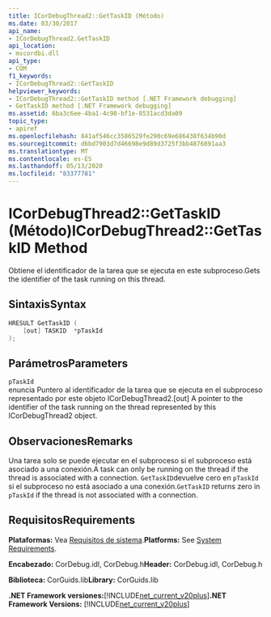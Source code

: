 ```yaml
---
title: ICorDebugThread2::GetTaskID (Método)
ms.date: 03/30/2017
api_name:
- ICorDebugThread2.GetTaskID
api_location:
- mscordbi.dll
api_type:
- COM
f1_keywords:
- ICorDebugThread2::GetTaskID
helpviewer_keywords:
- ICorDebugThread2::GetTaskID method [.NET Framework debugging]
- GetTaskID method [.NET Framework debugging]
ms.assetid: 6ba3c6ee-4ba1-4c98-bf1e-8531acd3da09
topic_type:
- apiref
ms.openlocfilehash: 841af546cc3586529fe290c69e686438f634b90d
ms.sourcegitcommit: d6bd7903d7d46698e9d89d3725f3bb4876891aa3
ms.translationtype: MT
ms.contentlocale: es-ES
ms.lasthandoff: 05/13/2020
ms.locfileid: "83377781"
---
```

# <a name="icordebugthread2gettaskid-method"></a><span data-ttu-id="1b1a5-102">ICorDebugThread2::GetTaskID (Método)</span><span class="sxs-lookup"><span data-stu-id="1b1a5-102">ICorDebugThread2::GetTaskID Method</span></span>
<span data-ttu-id="1b1a5-103">Obtiene el identificador de la tarea que se ejecuta en este subproceso.</span><span class="sxs-lookup"><span data-stu-id="1b1a5-103">Gets the identifier of the task running on this thread.</span></span>  
  
## <a name="syntax"></a><span data-ttu-id="1b1a5-104">Sintaxis</span><span class="sxs-lookup"><span data-stu-id="1b1a5-104">Syntax</span></span>  
  
```cpp  
HRESULT GetTaskID (  
    [out] TASKID  *pTaskId  
);  
```  
  
## <a name="parameters"></a><span data-ttu-id="1b1a5-105">Parámetros</span><span class="sxs-lookup"><span data-stu-id="1b1a5-105">Parameters</span></span>  
 `pTaskId`  
 <span data-ttu-id="1b1a5-106">enuncia Puntero al identificador de la tarea que se ejecuta en el subproceso representado por este objeto ICorDebugThread2.</span><span class="sxs-lookup"><span data-stu-id="1b1a5-106">[out] A pointer to the identifier of the task running on the thread represented by this ICorDebugThread2 object.</span></span>  
  
## <a name="remarks"></a><span data-ttu-id="1b1a5-107">Observaciones</span><span class="sxs-lookup"><span data-stu-id="1b1a5-107">Remarks</span></span>  
 <span data-ttu-id="1b1a5-108">Una tarea solo se puede ejecutar en el subproceso si el subproceso está asociado a una conexión.</span><span class="sxs-lookup"><span data-stu-id="1b1a5-108">A task can only be running on the thread if the thread is associated with a connection.</span></span> <span data-ttu-id="1b1a5-109">`GetTaskID`devuelve cero en `pTaskId` si el subproceso no está asociado a una conexión.</span><span class="sxs-lookup"><span data-stu-id="1b1a5-109">`GetTaskID` returns zero in `pTaskId` if the thread is not associated with a connection.</span></span>  
  
## <a name="requirements"></a><span data-ttu-id="1b1a5-110">Requisitos</span><span class="sxs-lookup"><span data-stu-id="1b1a5-110">Requirements</span></span>  
 <span data-ttu-id="1b1a5-111">**Plataformas:** Vea [Requisitos de sistema](../../get-started/system-requirements.md).</span><span class="sxs-lookup"><span data-stu-id="1b1a5-111">**Platforms:** See [System Requirements](../../get-started/system-requirements.md).</span></span>  
  
 <span data-ttu-id="1b1a5-112">**Encabezado:** CorDebug.idl, CorDebug.h</span><span class="sxs-lookup"><span data-stu-id="1b1a5-112">**Header:** CorDebug.idl, CorDebug.h</span></span>  
  
 <span data-ttu-id="1b1a5-113">**Biblioteca:** CorGuids.lib</span><span class="sxs-lookup"><span data-stu-id="1b1a5-113">**Library:** CorGuids.lib</span></span>  
  
 <span data-ttu-id="1b1a5-114">**.NET Framework versiones:**[!INCLUDE[net_current_v20plus](../../../../includes/net-current-v20plus-md.md)]</span><span class="sxs-lookup"><span data-stu-id="1b1a5-114">**.NET Framework Versions:** [!INCLUDE[net_current_v20plus](../../../../includes/net-current-v20plus-md.md)]</span></span>
